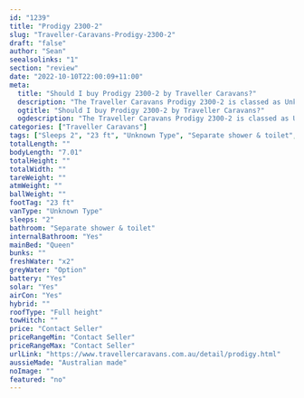 ```yaml
---
id: "1239"
title: "Prodigy 2300-2"
slug: "Traveller-Caravans-Prodigy-2300-2"
draft: "false"
author: "Sean"
seealsolinks: "1"
section: "review"
date: "2022-10-10T22:00:09+11:00"
meta:
  title: "Should I buy Prodigy 2300-2 by Traveller Caravans?"
  description: "The Traveller Caravans Prodigy 2300-2 is classed as Unknown Type, and sleeps 2 people. It is Australian made and comes in at 23 ft. It generally has Separate shower & toilet."
  ogtitle: "Should I buy Prodigy 2300-2 by Traveller Caravans?"
  ogdescription: "The Traveller Caravans Prodigy 2300-2 is classed as Unknown Type, and sleeps 2 people. It is Australian made and comes in at 23 ft. It generally has Separate shower & toilet."
categories: ["Traveller Caravans"]
tags: ["Sleeps 2", "23 ft", "Unknown Type", "Separate shower & toilet", "Full height", "Price Unknown", "Australian made"]
totalLength: ""
bodyLength: "7.01"
totalHeight: ""
totalWidth: ""
tareWeight: ""
atmWeight: ""
ballWeight: ""
footTag: "23 ft"
vanType: "Unknown Type"
sleeps: "2"
bathroom: "Separate shower & toilet"
internalBathroom: "Yes"
mainBed: "Queen"
bunks: ""
freshWater: "x2"
greyWater: "Option"
battery: "Yes"
solar: "Yes"
airCon: "Yes"
hybrid: ""
roofType: "Full height"
towHitch: ""
price: "Contact Seller"
priceRangeMin: "Contact Seller"
priceRangeMax: "Contact Seller"
urlLink: "https://www.travellercaravans.com.au/detail/prodigy.html"
aussieMade: "Australian made"
noImage: ""
featured: "no"
---
```

